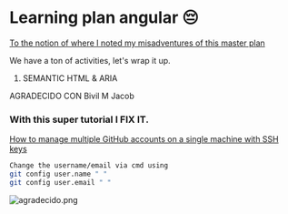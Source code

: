 # Learning plan angular 😔

[To the notion of where I noted my misadventures of this master plan](https://www.notion.so/Roadmap-Angular-b8490e079d76429c84dd7e50dc957b26)

We have a ton of activities, let's wrap it up.

1. SEMANTIC HTML & ARIA

AGRADECIDO CON Bivil M Jacob

### With this super tutorial I FIX IT.

[How to manage multiple GitHub accounts on a single machine with SSH keys](https://www.freecodecamp.org/news/manage-multiple-github-accounts-the-ssh-way-2dadc30ccaca/)

```bash
Change the username/email via cmd using
git config user.name " "
git config user.email " "
```

![agradecido.png](https://pbs.twimg.com/media/FSVmSX9XEAIdBjZ.png)
